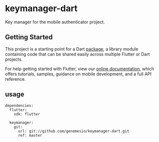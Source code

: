 # keymanager-dart

Key manager for the mobile authenticator project.

## Getting Started

This project is a starting point for a Dart
[package](https://flutter.dev/developing-packages/),
a library module containing code that can be shared easily across
multiple Flutter or Dart projects.

For help getting started with Flutter, view our 
[online documentation](https://flutter.dev/docs), which offers tutorials, 
samples, guidance on mobile development, and a full API reference.

## usage

```text
dependencies:
  flutter:
    sdk: flutter

  keymanager:
    git:
      url: git://github.com/genomesio/keymanager-dart.git
      ref: master
```
